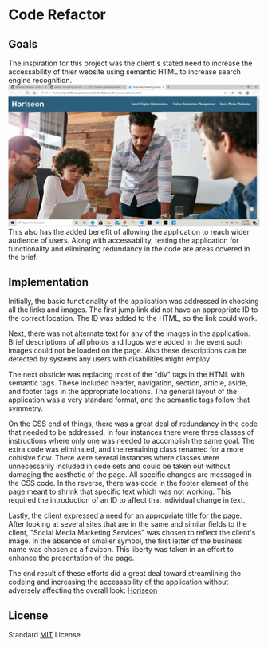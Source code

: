 # **Code Refactor**

## **Goals**

The inspiration for this project was the client's stated need to increase the accessability of thier website using semantic HTML to increase search engine recognition. 
![Screenshot of clients page](assets/images/ClientPage.png)
This also has the added benefit of allowing the application to reach wider audience of users. Along with accessability, testing the application for functionality and eliminating redundancy in the code are areas covered in the brief.

## **Implementation**

Initially, the basic functionality of the application was addressed in checking all the links and images. The first jump link did not have an appropriate ID to the correct location. The ID was added to the HTML, so the link could work.

Next, there was not alternate text for any of the images in the application. Brief descriptions of all photos and logos were added in the event such images could not be loaded on the page. Also these descriptions can be detected by systems any users with disabilities might employ.

The next obsticle was replacing most of the "div" tags in the HTML with semantic tags. These included header, navigation, section, article, aside, and footer tags in the appropriate locations. The general layout of the application was a very standard format, and the semantic tags follow that symmetry.

On the CSS end of things, there was a great deal of redundancy in the code that needed to be addressed. In four instances there were three classes of instructions where only one was needed to accomplish the same goal. The extra code was eliminated, and the remaining class renamed for a more cohisive flow. There were several instances where classes were unnecessarily included in code sets and could be taken out without damaging the aesthetic of the page. All specific changes are messaged in the CSS code. In the reverse, there was code in the footer element of the page meant to shrink that specific text which was not working. This required the introduction of an ID to affect that individual change in text. 

Lastly, the client expressed a need for an appropriate title for the page. After looking at several sites that are in the same and similar fields to the client, "Social Media Marketing Services" was chosen to reflect the client's image. In the absence of smaller symbol, the first letter of the business name was chosen as a flavicon. This liberty was taken in an effort to enhance the presentation of the page.

The end result of these efforts did a great deal toward streamlining the codeing and increasing the accessability of the application without adversely affecting the overall look: [Horiseon](https://geoff7709.github.io/02-homework/)

## **License**

Standard [MIT](https://github.com/Geoff7709/02-homework/blob/main/LICENSE) License





